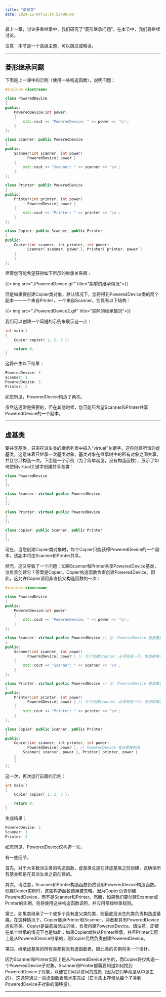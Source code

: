 ```yaml
---
title: "虚基类"
date: 2024-11-04T13:14:53+08:00
---
```


最上一章，讨论多重继承中，我们研究了“菱形继承问题”。在本节中，我们将继续讨论。

注意：本节是一个高级主题，可以跳过或略读。

***
## 菱形继承问题

下面是上一课中的示例（使用一些构造函数），说明问题：

```C++
#include <iostream>

class PoweredDevice
{
public:
    PoweredDevice(int power)
    {
		std::cout << "PoweredDevice: " << power << '\n';
    }
};

class Scanner: public PoweredDevice
{
public:
    Scanner(int scanner, int power)
        : PoweredDevice{ power }
    {
		std::cout << "Scanner: " << scanner << '\n';
    }
};

class Printer: public PoweredDevice
{
public:
    Printer(int printer, int power)
        : PoweredDevice{ power }
    {
		std::cout << "Printer: " << printer << '\n';
    }
};

class Copier: public Scanner, public Printer
{
public:
    Copier(int scanner, int printer, int power)
        : Scanner{ scanner, power }, Printer{ printer, power }
    {
    }
};
```

尽管您可能希望获得如下所示的继承关系图：

{{< img src="./PoweredDevice.gif" title="期望的继承情况">}}

但是如果要创建Copier类对象，默认情况下，您将得到PoweredDevice类的两个副本——一个来自Printer，一个来自Scanner。它具有以下结构：

{{< img src="./PoweredDevice2.gif" title="实际的继承情况">}}

我们可以创建一个简短的示例来展示这一点：

```C++
int main()
{
    Copier copier{ 1, 2, 3 };

    return 0;
}
```

这将产生以下结果：

```C++
PoweredDevice: 3
Scanner: 1
PoweredDevice: 3
Printer: 2
```

如您所见，PoweredDevice构造了两次。

虽然这通常是需要的，但在其他时候，您可能只希望Scanner和Printer共享PoweredDevice的一个副本。

***
## 虚基类

要共享基类，只需在派生类的继承列表中插入“virtual”关键字。这将创建所谓的虚基类，这意味着只继承一次基类对象。基类对象在继承树中的所有对象之间共享，并且它只构造一次。下面是一个示例（为了简单起见，没有构造函数），展示了如何使用virtual关键字创建共享基类：

```C++
class PoweredDevice
{
};

class Scanner: virtual public PoweredDevice
{
};

class Printer: virtual public PoweredDevice
{
};

class Copier: public Scanner, public Printer
{
};
```

现在，当您创建Copier类对象时，每个Copier只能获得PoweredDevice的一个副本，该副本将由Scanner和Printer共享。

然而，这又导致了一个问题：如果Scanner和Printer共享PoweredDevice基类，谁负责创建它？答案是Copier。Copier构造函数负责创建PoweredDevice。因此，这允许Copier调用非直接父构造函数的一次：

```C++
#include <iostream>

class PoweredDevice
{
public:
    PoweredDevice(int power)
    {
		std::cout << "PoweredDevice: " << power << '\n';
    }
};

class Scanner: virtual public PoweredDevice // 注: PoweredDevice 是虚基类
{
public:
    Scanner(int scanner, int power)
        : PoweredDevice{ power } // 为了创建Scanner，必须有这一行，但当前情况下会被忽略
    {
		std::cout << "Scanner: " << scanner << '\n';
    }
};

class Printer: virtual public PoweredDevice // 注: PoweredDevice 是虚基类
{
public:
    Printer(int printer, int power)
        : PoweredDevice{ power } // 为了创建Scanner，必须有这一行，但当前情况下会被忽略
    {
		std::cout << "Printer: " << printer << '\n';
    }
};

class Copier: public Scanner, public Printer
{
public:
    Copier(int scanner, int printer, int power)
        : PoweredDevice{ power }, // PoweredDevice 在这里被构造
        Scanner{ scanner, power }, Printer{ printer, power }
    {
    }
};
```

这一次，再次运行前面的示例：

```C++
int main()
{
    Copier copier{ 1, 2, 3 };

    return 0;
}
```

生成结果：

```C++
PoweredDevice: 3
Scanner: 1
Printer: 2
```

如您所见，PoweredDevice仅构造一次。

有一些细节。

首先，对于大多数派生类的构造函数，虚基类总是在非虚基类之前创建，这确保所有基类都是在其派生类之前创建的。

其次，请注意，Scanner和Printer构造函数仍然调用PoweredDevice构造函数。创建Copier实例时，这些构造函数调用被忽略，因为Copier负责创建PoweredDevice，而不是Scanner和Printer。然而，如果我们要创建Scanner或Printer的实例，则将使用这些构造函数调用，并应用常规继承规则。

第三，如果类继承了一个或多个具有虚父类的类，则最底层派生的类负责构造虚基类。在这种情况下，Copier继承Printer和Scanner，两者都具有PoweredDevice虚拟基类。Copier是最底层派生的类，负责创建PoweredDevice。请注意，即使在单个继承的情况下也是如此：如果Copier单独从Printer继承，并且Printer实际上是从PoweredDevice继承的，则Copier仍然负责创建PoweredDevice。

第四，继承虚基类的所有类都将具有虚函数表，因此类的实例将多一个指针。

因为Scanner和Printer实际上是从PoweredDevice派生的，而Copier将仅构造一个PoweredDevice子对象。Scanner和Printer都需要知道如何找到PoweredDevice子对象，以便它们可以访问其成员（因为它们毕竟是从中派生的）。这通常通过一些虚函数表魔术来完成（它本质上存储从每个子类到PoweredDevice子对象的偏移量）。

***
